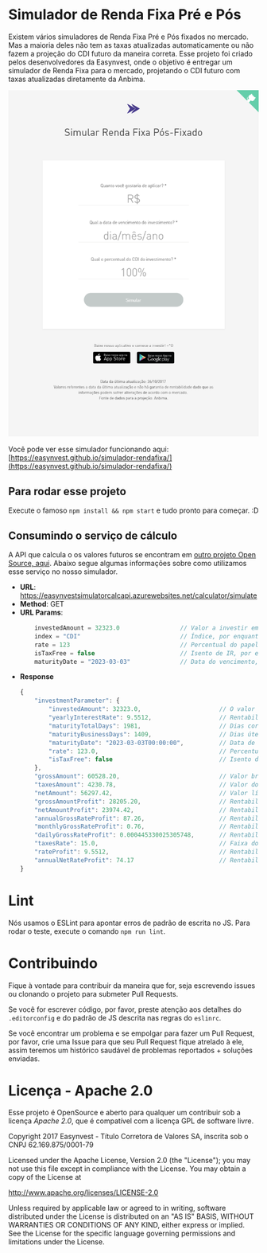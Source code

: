 # Simulador de Renda Fixa Pré e Pós
Existem vários simuladores de Renda Fixa Pré e Pós fixados no mercado. Mas a maioria deles não tem as taxas atualizadas automaticamente ou não fazem a projeção do CDI futuro da maneira correta. Esse projeto foi criado pelos desenvolvedores da Easynvest, onde o objetivo é entregar um simulador de Renda Fixa para o mercado, projetando o CDI futuro com taxas atualizadas diretamente da Anbima.

![simulador easynvest](https://raw.githubusercontent.com/AlessandraMitie/simulador-rendafixa/40-screenshotsimulator/screenshot.png)

Você pode ver esse simulador funcionando aqui:
[https://easynvest.github.io/simulador-rendafixa/](https://easynvest.github.io/simulador-rendafixa/)

## Para rodar esse projeto
Execute o famoso
`npm install && npm start`
e tudo pronto para começar. :D


## Consumindo o serviço de cálculo
A API que calcula o os valores futuros se encontram em [outro projeto Open Source, aqui](https://github.com/easynvest/api-simulator-calc). Abaixo segue algumas informações sobre como utilizamos esse serviço no nosso simulador.

 - **URL**: https://easynvestsimulatorcalcapi.azurewebsites.net/calculator/simulate
 - **Method**: GET
 - **URL Params**:
    ```javascript
        investedAmount = 32323.0                 // Valor a investir em reais
        index = "CDI"                            // Índice, por enquanto só CDI disponível
        rate = 123                               // Percentual do papel
        isTaxFree = false                        // Isento de IR, por enquanto só falso
        maturityDate = "2023-03-03"              // Data do vencimento, no formato ano-mes-dia
    
    ```
 - **Response**
    ```javascript
    {
        "investmentParameter": {
            "investedAmount": 32323.0,                      // O valor a ser investido
            "yearlyInterestRate": 9.5512,                   // Rentabilidade anual
            "maturityTotalDays": 1981,                      // Dias corridos
            "maturityBusinessDays": 1409,                   // Dias úteis
            "maturityDate": "2023-03-03T00:00:00",          // Data de vencimento
            "rate": 123.0,                                  // Percentual do papel
            "isTaxFree": false                              // Isento de IR
        },
        "grossAmount": 60528.20,                            // Valor bruto do investimento
        "taxesAmount": 4230.78,                             // Valor do IR
        "netAmount": 56297.42,                              // Valor líquido
        "grossAmountProfit": 28205.20,                      // Rentabilidade bruta
        "netAmountProfit": 23974.42,                        // Rentabilidade líquida
        "annualGrossRateProfit": 87.26,                     // Rentabilidade bruta anual
        "monthlyGrossRateProfit": 0.76,                     // Rentabilidade bruta mensal
        "dailyGrossRateProfit": 0.000445330025305748,       // Rentabilidade bruta diária
        "taxesRate": 15.0,                                  // Faixa do IR (%)
        "rateProfit": 9.5512,                               // Rentabilidade no período
        "annualNetRateProfit": 74.17                        // Rentabilidade líquida anual
    }
    ```

# Lint
Nós usamos o ESLint para apontar erros de padrão de escrita no JS. Para rodar o teste, execute o comando `npm run lint`.

# Contribuindo
Fique à vontade para contribuir da maneira que for, seja escrevendo issues ou clonando o projeto para submeter Pull Requests.

Se você for escrever código, por favor, preste atenção aos detalhes do `.editorconfig` e do padrão de JS descrita nas regras do `eslinrc`.

Se você encontrar um problema e se empolgar para fazer um Pull Request, por favor, crie uma Issue para que seu Pull Request fique atrelado à ele, assim teremos um histórico saudável de problemas reportados + soluções enviadas.

# Licença - Apache 2.0
Esse projeto é OpenSource e aberto para qualquer um contribuir sob a licença *Apache 2.0*, que é compatível com a licença GPL de software livre.

Copyright 2017 Easynvest - Título Corretora de Valores SA, inscrita sob o CNPJ 62.169.875/0001-79

Licensed under the Apache License, Version 2.0 (the "License");
you may not use this file except in compliance with the License.
You may obtain a copy of the License at

http://www.apache.org/licenses/LICENSE-2.0

Unless required by applicable law or agreed to in writing, software
distributed under the License is distributed on an "AS IS" BASIS,
WITHOUT WARRANTIES OR CONDITIONS OF ANY KIND, either express or implied.
See the License for the specific language governing permissions and
limitations under the License.
